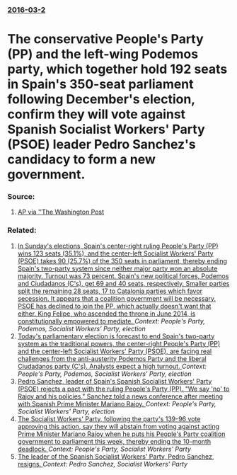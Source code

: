 ### [2016-03-2](/news/2016/03/2/index.md)

# The conservative People's Party (PP) and the left-wing Podemos party, which together hold 192 seats in Spain's 350-seat parliament following December's election, confirm they will vote against Spanish Socialist Workers' Party (PSOE) leader Pedro Sanchez's candidacy to form a new government. 




### Source:

1. [AP via ''The Washington Post](https://www.washingtonpost.com/world/europe/spain-parliament-set-to-vote-down-socialist-govt-bid/2016/03/02/c0dbe992-e05b-11e5-8c00-8aa03741dced_story.html)

### Related:

1. [In Sunday's elections, Spain's center-right ruling People's Party (PP) wins 123 seats (35.1%), and the center-left Socialist Workers' Party (PSOE) takes 90 (25.7%) of the 350 seats in parliament, thereby ending Spain's two-party system since neither major party won an absolute majority. Turnout was 73 percent. Spain's new political forces, Podemos and Ciudadanos (C's), get 69 and 40 seats, respectively. Smaller parties split the remaining 28 seats, 17 to Catalonia parties which favor secession. It appears that a coalition government will be necessary. PSOE has declined to join the PP, which actually doesn't want that either. King Felipe, who ascended the throne in June 2014, is constitutionally empowered to mediate. ](/news/2015/12/21/in-sunday-s-elections-spain-s-center-right-ruling-people-s-party-pp-wins-123-seats-35-1-and-the-center-left-socialist-workers-party.md) _Context: People's Party, Podemos, Socialist Workers' Party, election_
2. [Today's parliamentary election is forecast to end Spain's two-party system as the traditional powers, the center-right People's Party (PP) and the center-left Socialist Workers' Party (PSOE), are facing real challenges from the anti-austerity Podemos Party and the liberal Ciudadanos party (C's). Analysts expect a high turnout. ](/news/2015/12/20/today-s-parliamentary-election-is-forecast-to-end-spain-s-two-party-system-as-the-traditional-powers-the-center-right-people-s-party-pp-a.md) _Context: People's Party, Podemos, Socialist Workers' Party, election_
3. [Pedro Sanchez, leader of Spain's Spanish Socialist Workers' Party (PSOE) rejects a pact with the ruling People's Party (PP). "We say 'no' to Rajoy and his policies," Sanchez told a news conference after meeting with Spanish Prime Minister Mariano Rajoy. ](/news/2015/12/23/pedro-sa-nchez-leader-of-spain-s-spanish-socialist-workers-party-psoe-rejects-a-pact-with-the-ruling-people-s-party-pp-we-say-no-t.md) _Context: People's Party, Socialist Workers' Party, election_
4. [The Socialist Workers' Party, following the party's 139-96 vote approving this action, say they will abstain from voting against acting Prime Minister Mariano Rajoy when he puts his People's Party coalition government to parliament this week, thereby ending the 10-month deadlock. ](/news/2016/10/23/the-socialist-workers-party-following-the-party-s-139a96-vote-approving-this-action-say-they-will-abstain-from-voting-against-acting-pr.md) _Context: People's Party, Socialist Workers' Party_
5. [The leader of the Spanish Socialist Workers' Party, Pedro Sanchez, resigns. ](/news/2016/10/1/the-leader-of-the-spanish-socialist-workers-party-pedro-sa-nchez-resigns.md) _Context: Pedro Sanchez, Socialist Workers' Party_
